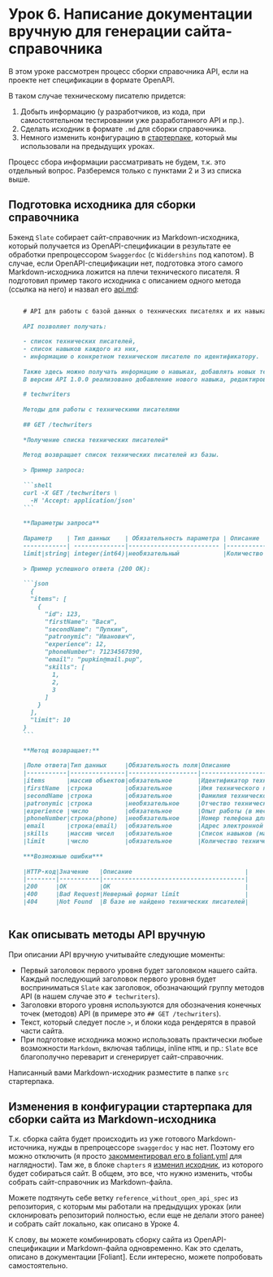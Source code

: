 # Урок 6. Написание документации вручную для генерации сайта-справочника

В этом уроке рассмотрен процесс сборки справочника API, если на проекте нет спецификации в формате  OpenAPI.

В таком случае техническому писателю придется:

1.  Добыть информацию (у разработчиков, из кода, при самостоятельном тестировании уже разработанного API и пр.).
2.  Сделать исходник в формате `.md` для сборки справочника.
3.  Немного изменить конфигурацию в [стартерпаке](https://gitlab.com/denmaloyreb/foliant_slate_starterpack), который мы использовали на предыдущих уроках.

Процесс сбора информации рассматривать не будем, т.к. это отдельный вопрос. Разберемся только с пунктами 2 и 3 из списка выше.

## Подготовка исходника для сборки справочника

Бэкенд `Slate` собирает сайт-справочник из Markdown-исходника, который получается из OpenAPI-спецификации в результате ее обработки препроцессором `Swaggerdoc` (с `Widdershins` под капотом). В случае, если OpenAPI-спецификации нет, подготовка этого самого Markdown-исходника ложится на плечи технического писателя.
Я подготовил пример такого исходника с описанием одного метода (ссылка на него) и назвал его [api.md](https://gitlab.com/denmaloyreb/api-docs-foliant-slate-starterpack/-/blob/reference_without_open_api_spec/src/api.md?ref_type=heads&plain=1):

```markdown

    # API для работы с базой данных о технических писателях и их навыками
    
    API позволяет получать:
    
    - список технических писателей,
    - список навыков каждого из них,
    - информацию о конкретном техническом писателе по идентификатору.
    
    Также здесь можно получать информацию о навыках, добавлять новых технических писателей, редактировать сведения об     имеющихся в базе техписах.
    В версии API 1.0.0 реализовано добавление нового навыка, редактирование навыка, удаление навыка.
    
    # techwriters
    
    Методы для работы с техническими писателями
    
    ## GET /techwriters
    
    *Получение списка технических писателей*
    
    Метод возвращает список технических писателей из базы.
    
    > Пример запроса:
    
    ```shell
    curl -X GET /techwriters \
      -H 'Accept: application/json'
    ```
    
    **Параметры запроса**
    
    Параметр    | Тип данных    | Обязательность параметра | Описание                                                 |
    ------------| --------------|------------------------- |----------------------------------------------------------|
    limit|string| integer(int64)|необязательный            |Количество технических писателей в выдаче (для пагинации)|
    
    > Пример успешного ответа (200 OK):
    
    ```json
      {
      "items": [
        {
          "id": 123,
          "firstName": "Вася",
          "secondName": "Пупкин",
          "patronymic": "Иванович",
          "experience": 12,
          "phoneNumber": 71234567890,
          "email": "pupkin@mail.pup",
          "skills": [
            1,
            2,
            3
          ]
        }
      ],
      "limit": 10
    }
    ```
    
    **Метод возвращает:**
    
    |Поле ответа|Тип данных     |Обязательность поля|Описание                                       |
    |-----------|---------------|-------------------|-----------------------------------------------|
    |items      |массив объектов|обязательное       |Идентификатор технического писателя            |
    |firstName  |строка         |обязательное       |Имя технического писателя                      |
    |secondName |строка         |обязательное       |Фамилия технического писателя                  |
    |patronymic |строка         |необязательное     |Отчество технического писателя                 |
    |experience |число          |обязательное       |Опыт работы (в месяцах)                        |
    |phoneNumber|строка(phone)  |необязательное     |Номер телефона для связи                       |
    |email      |строка(email)  |обязательное       |Адрес электронной почты технического писателя  |
    |skills     |массив чисел   |обязательное       |Список навыков (массив идентификаторов навыков)|
    |limit      |число          |обязательное       |Количество технических писателей в выдаче      |
    
    ***Возможные ошибки***
    
    |HTTP-код|Значение   |Описание                               |
    |--------|-----------|---------------------------------------|
    |200     |OK         |ОК                                     |
    |400     |Bad Request|Неверный формат limit                  |
    |404     |Not Found  |В базе не найдено технических писателей|
    

```

## Как описывать методы API вручную

При описании API вручную учитывайте следующие моменты:

- Первый заголовок первого уровня будет заголовком нашего сайта. Каждый последующий заголовок первого уровня будет восприниматься `Slate` как заголовок, обозначающий группу методов API (в нашем случае это `# techwriters`).
- Заголовки второго уровня используются для обозначения конечных точек (методов) API (в примере это `## GET /techwriters`).
- Текст, который следует после `>`, и блоки кода рендерятся в правой части сайта.
- При подготовке исходника можно использовать практически любые возможности `Markdown`, включая таблицы, inline `HTML` и пр.: `Slate` все благополучно переварит и сгенерирует сайт-справочник.

Написанный вами Markdown-исходник разместите в папке `src` стартерпака.

## Изменения в конфигурации стартерпака для сборки сайта из Markdown-исходника

Т.к. сборка сайта будет происходить из уже готового Markdown-источника, нужды в препроцессоре `swaggerdoc` у нас нет. Поэтому его можно отключить (я просто [закомментировал его в foliant.yml](https://gitlab.com/denmaloyreb/api-docs-foliant-slate-starterpack/-/blob/reference_without_open_api_spec/foliant.yml?ref_type=heads#L8) для наглядности). Там же, в блоке `chapters` я [изменил исходник](https://gitlab.com/denmaloyreb/api-docs-foliant-slate-starterpack/-/blob/reference_without_open_api_spec/foliant.yml?ref_type=heads#L3), из которого будет собираться сайт.
В общем, это все, что нужно изменить, чтобы собрать сайт-справочник из Markdown-файла.

Можете подтянуть себе ветку `reference_without_open_api_spec` из репозитория, с которым мы работали на предыдущих уроках (или склонировать репозиторий полностью, если еще не делали этого ранее) и собрать сайт локально, как описано в Уроке 4.

К слову, вы можете комбинировать сборку сайта из OpenAPI-спецификации и Markdown-файла одновременно. Как это сделать, описано в документации [Foliant]. Если интересно, можете попробовать самостоятельно.
